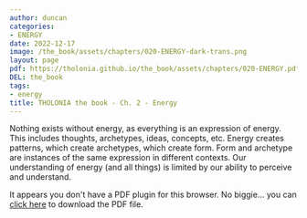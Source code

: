 ```yaml
---
author: duncan
categories:
- ENERGY
date: 2022-12-17
image: /the_book/assets/chapters/020-ENERGY-dark-trans.png
layout: page
pdf: https://tholonia.github.io/the_book/assets/chapters/020-ENERGY.pdf
DEL: the_book
tags:
- energy
title: THOLONIA the book - Ch. 2 - Energy
---
```


Nothing exists without energy, as everything is an expression of energy.  This includes thoughts, archetypes, ideas, concepts, etc.  Energy creates patterns, which create archetypes, which create form.  Form and archetype are instances of the same expression in different contexts.  Our understanding of energy (and all things) is limited by our ability to perceive and understand.<!--more-->

<object data='{{ page.pdf }}#zoom=100%' width='100%' height='1000' type='application/pdf'><p>It appears you don't have a PDF plugin for this browser. No biggie... you can <a href='{{ page.pdf }}'> click here</a> to download the PDF file.</p></object>